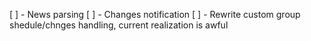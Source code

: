 [ ] - News parsing
[ ] - Changes notification
[ ] - Rewrite custom group shedule/chnges handling, current realization is awful

